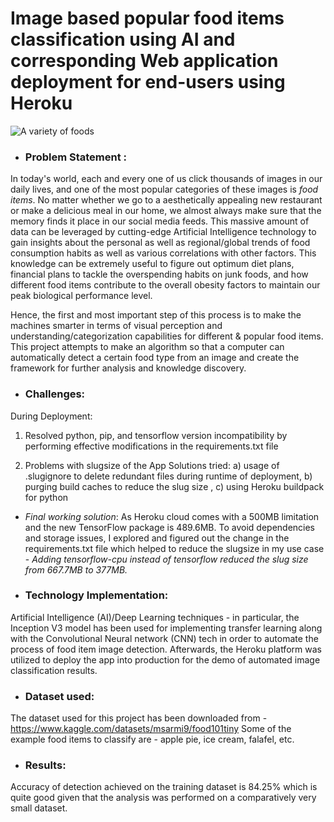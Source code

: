 # Image based popular food items classification using AI and corresponding Web application deployment for end-users using Heroku

![A variety of foods](https://github.com/SohamBera16/foodetecto-An-AI-based-Food-category-detection-app-using-Streamlit-and-Heroku-Cloud/blob/main/istockphoto-922783734-612x612.jpg)

 * ### Problem Statement : 
In today's world, each and every one of us click thousands of images in our daily lives, and one of the most popular categories of these images is *food items*. No matter whether we go to a aesthetically appealing new restaurant or make a delicious meal in our home, we almost always make sure that the memory finds it place in our social media feeds. This massive amount of data can be leveraged by cutting-edge Artificial Intelligence technology to gain insights about the personal as well as regional/global trends of food consumption habits as well as various correlations with other factors. This knowledge can be extremely useful to figure out optimum diet plans, financial plans to tackle the overspending habits on junk foods, and how different food items contribute to the overall obesity factors to maintain our peak biological performance level.

Hence, the first and most important step of this process is to make the machines smarter in terms of visual perception and understanding/categorization capabilities for different & popular food items. This project attempts to make an algorithm so that a computer can automatically detect a certain food type from an image and create the framework for further analysis and knowledge discovery.

 * ### Challenges: 
 
 During Deployment: 
 1) Resolved python, pip, and tensorflow version incompatibility by performing effective modifications in the requirements.txt file 
 
 2) Problems with slugsize of the App 
 Solutions tried: a) usage of .slugignore to delete redundant files during runtime of deployment, b) purging build caches to reduce the slug size , c) using Heroku buildpack for python
 
 - *Final working solution*:  As Heroku cloud comes with a 500MB limitation and the new TensorFlow package is 489.6MB. To avoid dependencies and storage issues, I explored and figured out the change in the requirements.txt file which helped to reduce the slugsize in my use case - *Adding tensorflow-cpu instead of tensorflow reduced the slug size from 667.7MB to 377MB.*
 
 * ### Technology Implementation: 
Artificial Intelligence (AI)/Deep Learning techniques - in particular, the Inception V3 model has been used for implementing transfer learning along with the    Convolutional Neural network (CNN) tech in order to automate the process of food item image detection. Afterwards, the Heroku platform was utilized to deploy the app into production for the demo of automated image classification results. 
    
 * ### Dataset used: 
 The dataset used for this project has been downloaded from - https://www.kaggle.com/datasets/msarmi9/food101tiny
 Some of the example food items to classify are - apple pie, ice cream, falafel, etc. 
    
 * ### Results: 
 Accuracy of detection achieved on the training dataset is 84.25% which is quite good given that the analysis was performed on a comparatively very small dataset. 

